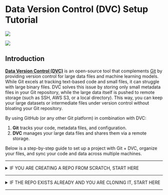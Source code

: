 # Data Version Control (DVC) Setup Tutorial

![](https://dvc.org/img/logos/dvc.svg)

![](https://dvc.org/static/fc45be68b6d7ea2eae90eda3ff00ba1e/5887a/Hero%20Visualization.avif)

## Introduction
[**Data Version Control (DVC)**](https://dvc.org/) is an open-source tool that complements [Git](https://git-scm.com/) by providing version control for large data files and machine learning models. While Git excels at tracking text-based code and small files, it can struggle with large binary files. DVC solves this issue by storing only small metadata files in your Git repository, while the large data itself is pushed to remote storage (such as SSH, AWS S3, or a local directory). This way, you can keep your large datasets or intermediate files under version control without bloating your Git repository.

By using GitHub (or any other Git platform) in combination with DVC:
1. **Git** tracks your code, metadata files, and configuration.
2. **DVC** manages your large data files and shares them via a remote storage.

Below is a step-by-step guide to set up a project with Git + DVC, organize your files, and sync your code and data across multiple machines.

---

<details><summary>IF YOU ARE CREATING A REPO FROM SCRATCH, START HERE</summary>
<p>

### **I. Initial Setup**  
1. **Install Required Tools:** 
Ensure you have installed: 
  - **Git** : [Download Git](https://git-scm.com/)
 
  - **DVC** : [Install DVC](https://dvc.org/)
 
 > [!NOTE]
 > On ODU-Wahab load DVC with `module load dvc` and prior to any DVC command use `crun.dvc <command>`
 
2. **Initialize a Git Repository:** 

      ```bash
      git init
      ```
 
3. **Initialize DVC in the Project:** 

```bash
dvc init
git add .dvc
git commit -m "Initialize DVC"
```


---

### **II. Organize Your Directory** 
Structure your directory like this:


```plaintext
project/
│
├── data/                # Raw and processed data (DVC tracked)
├── intermediate_files/  # Temporary or intermediate data (DVC tracked)
├── src/                 # Code (Git tracked)
├── output/              # Final outputs (Git tracked)
├── README.md            # Documentation (Git tracked)
└── .gitignore           # To specify ignored files and folders
```


---

### **III. Configure DVC for `data/` and `intermediate_files/`**  
1. **Track `data/` and `intermediate_files/` with DVC:** 

```bash
dvc add data/
dvc add intermediate_files/
```
 
2. **Store metadata in Git:** 
Add the `.dvc` files (but not the actual data) to Git:

```bash
git add data.dvc intermediate_files.dvc .gitignore
git commit -m "Track data and intermediate files with DVC"
```

---

### **IV. Set Up DVC Remote for Data Storage** 
DVC remotes allow you to store large files externally.
 
1. **Choose a Remote Backend:** 
Supported options include S3, Azure, GCP, SSH, or local directories. For example: 
  - **Passwordless SSH** :

```bash
ssh-keygen -t rsa -b 4096 -C "myemail@email.edu"
ssh-copy-id username@your-server
```

  - **SSH Remote** :

```bash
dvc remote add -d myremote ssh://username@your-server:/path/to/dvc-storage
```
 
  - **Local Directory Remote** :

```bash
dvc remote add -d myremote /path/to/external/dvc-storage
```
 
2. **Push Data to the Remote:** 

```bash
dvc push
```

---

### **V. Configure `.gitignore`** 
Add the following lines to `.gitignore` to exclude DVC-tracked files from Git:

```kotlin
data/
intermediate_files/
```
DVC automatically updates `.gitignore` when you `dvc add` files or folders.

---

### **VI. Commit Code and Non-DVC Files** Add and commit all remaining files (e.g., `src/`, `output/`, and other project files) to Git:

```bash
git add src/ output/ README.md
git commit -m "Add project code and outputs"
```


---

### **VII. Push to GitHub**  
1. **Create a GitHub Repository** : 
  - Go to [GitHub](https://github.com/) .
 
  - Create a new repository (e.g., `project-repo`).
 
2. **Add GitHub Remote:** 

```bash
git remote add origin https://github.com/<username>/<project-repo>.git
```
 
3. **Push to GitHub:** 

```bash
git push -u origin master
```

</p>
</details>

---

<details><summary>IF THE REPO EXISTS ALREADY AND YOU ARE CLONING IT, START HERE</summary>
<p>

### **VIII. Sync Across Machines**  
1. **Clone the GitHub Repository:** 
On another machine:

```bash
git clone https://github.com/<username>/<project-repo>.git
cd project-repo
```
 
 1.5 **Change User**
 If you are not the user who originally set-up the remote storage you will need to change the userID which uses SSH to download the files. You need to have proper access to the remote storage location to use
 
 ```
 dvc remote modify myremote user their_username
 ```
 
2. **Pull Data with DVC:** 

```bash
dvc pull
```
This will download the `data/` and `intermediate_files/` folders from the DVC remote.

***Note***
To pull ODU-Wahab hosted files you must do this to only require a single password entry
```
eval "$(ssh-agent -s)"
ssh-add ~/.ssh/id_rsa
dvc pull
```

---

### **IX. Workflow for Changes**  
1. **Add New Data:**  
  - Save new files in `data/` or `intermediate_files/`.
 
  - Track them with:

```bash
dvc add data/ intermediate_files/
```
 
2. **Push Changes:**  
  - Commit code or metadata to Git:

```bash
git add .
git commit -m "Update code and data"
git push
```
 
  - Push data to the DVC remote:

```bash
dvc push
```
 
3. **Sync Changes on Another Machine:**  
  - Pull Git updates:

```bash
git pull
```
 
  - Pull data updates:

```bash
dvc pull
```

</p>
</details>

---
